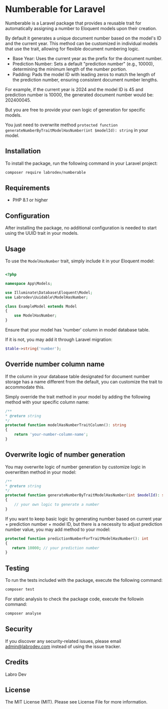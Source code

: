 # Numberable for Laravel

Numberable is a Laravel package that provides a reusable trait for automatically assigning a number to Eloquent models upon their creation.

By default it generates a unique document number based on the model's ID and the current year. This method can be customized in individual models that use the trait, allowing for flexible document numbering logic.

- Base Year: Uses the current year as the prefix for the document number.
- Prediction Number: Sets a default "prediction number" (e.g., 10000), determining the minimum length of the number portion.
- Padding: Pads the model ID with leading zeros to match the length of the prediction number, ensuring consistent document number lengths.

For example, if the current year is 2024 and the model ID is 45 and prediction number is 10000, the generated document number would be: 202400045.

But you are free to provide your own logic of generation for specific models. 

You just need to overwrite method `protected function generateNumberByTraitModelHasNumber(int $modelId): string` in your model. 

## Installation

To install the package, run the following command in your Laravel project:

```bash
composer require labrodev/numberable
```

## Requirements

- PHP 8.1 or higher

## Configuration

After installing the package, no additional configuration is needed to start using the UUID trait in your models.

## Usage

To use the `ModelHasNumber` trait, simply include it in your Eloquent model:

```php 

<?php

namespace App\Models;

use Illuminate\Database\Eloquent\Model;
use Labrodev\Uuidable\ModelHasNumber;

class ExampleModel extends Model
{
    use ModelHasNumber;
}
```

Ensure that your model has 'number' column in model database table. 

If it is not, you may add it through Laravel migration: 

```php
$table->string('number');
```

## Override number column name

If the column in your database table designated for document number storage has a name different from the default, you can customize the trait to accommodate this. 

Simply override the trait method in your model by adding the following method with your specific column name:

```php 
/**
* @return string
*/
protected function modelHasNumberTraitColumn(): string
{
    return 'your-number-column-name';
}
```

## Overwrite logic of number generation

You may overwrite logic of number generation by customize logic in overwritten method in your model:

```php 
/**
* @return string
*/
protected function generateNumberByTraitModelHasNumber(int $modelId): string
{
    // your own logic to generate a number 
}
```

If you want to keep basic logic by generating number based on current year + prediction number + model ID,
but there is a necessity to adjust prediction number value, you may add method to your model:

```php
protected function predictionNumberForTraitModelHasNumber(): int 
{
   return 10000; // your prediction number
}
```

## Testing

To run the tests included with the package, execute the following command:

```bash
composer test
```

For static analysis to check the package code, execute the followin command: 

```bash
composer analyse
```

## Security

If you discover any security-related issues, please email admin@labrodev.com instead of using the issue tracker.

## Credits

Labro Dev

## License

The MIT License (MIT). Please see License File for more information.
